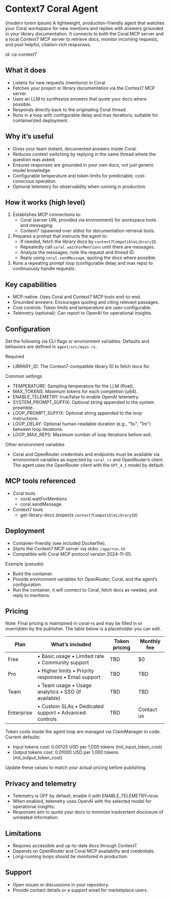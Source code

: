 # Context7 Coral Agent
(modern lorem ipsum)
A lightweight, production-friendly agent that watches your Coral workspace for new mentions and replies with answers grounded in your library documentation. It connects to both the Coral MCP server and a local Context7 MCP server to retrieve docs, monitor incoming requests, and post helpful, citation-rich responses.

id: ca-context7


## What it does
- Listens for new requests (mentions) in Coral.
- Fetches your project or library documentation via the Context7 MCP server.
- Uses an LLM to synthesize answers that quote your docs where possible.
- Responds directly back to the originating Coral thread.
- Runs in a loop with configurable delay and max iterations, suitable for containerized deployment.

## Why it’s useful
- Gives your team instant, documented answers inside Coral.
- Reduces context switching by replying in the same thread where the question was asked.
- Ensures responses are grounded in your own docs, not just generic model knowledge.
- Configurable temperature and token limits for predictable, cost-conscious operation.
- Optional telemetry for observability when running in production.

## How it works (high level)
1. Establishes MCP connections to:
   - Coral (server URL provided via environment) for workspace tools and messaging.
   - Context7 (spawned over stdio) for documentation retrieval tools.
2. Prepares a prompt that instructs the agent to:
   - If needed, fetch the library docs by `context7CompatibleLibraryID`.
   - Repeatedly call `coral.waitForMentions` until there are messages.
   - Analyze the messages, note the request and thread ID.
   - Reply using `coral.sendMessage`, quoting the docs where possible.
3. Runs a repeating prompt loop (configurable delay and max reps) to continuously handle requests.

## Key capabilities
- MCP-native: Uses Coral and Context7 MCP tools end-to-end.
- Grounded answers: Encourages quoting and citing relevant passages.
- Cost controls: Token limits and temperature are user-configurable.
- Telemetry (optional): Can report to OpenAI for operational insights.

## Configuration
Set the following via CLI flags or environment variables. Defaults and behaviors are defined in `agent/src/main.rs`.

Required
- LIBRARY_ID: The Context7-compatible library ID to fetch docs for.

Common settings
- TEMPERATURE: Sampling temperature for the LLM (float).
- MAX_TOKENS: Maximum tokens for each completion (u64).
- ENABLE_TELEMETRY: true/false to enable OpenAI telemetry.
- SYSTEM_PROMPT_SUFFIX: Optional string appended to the system preamble.
- LOOP_PROMPT_SUFFIX: Optional string appended to the loop instructions.
- LOOP_DELAY: Optional human-readable duration (e.g., "5s", "1m") between loop iterations.
- LOOP_MAX_REPS: Maximum number of loop iterations before exit.

Other environment variables
- Coral and OpenRouter credentials and endpoints must be available via environment variables as expected by `coral_rs` and OpenRouter’s client. The agent uses the OpenRouter client with the `GPT_4_1` model by default.

## MCP tools referenced
- Coral tools
  - coral.waitForMentions
  - coral.sendMessage
- Context7 tools
  - get-library-docs (expects `context7CompatibleLibraryID`)

## Deployment
- Container-friendly (see included Dockerfile).
- Starts the Context7 MCP server via stdio: `/app/run.sh`.
- Compatible with Coral MCP protocol version 2024-11-05.

Example (pseudo):
- Build the container.
- Provide environment variables for OpenRouter, Coral, and the agent’s configuration.
- Run the container; it will connect to Coral, fetch docs as needed, and reply to mentions.

## Pricing
Note: Final pricing is maintained in coral-rs and may be filled in or overridden by the publisher. The table below is a placeholder you can edit.

| Plan | What’s included | Token pricing | Monthly fee |
|------|------------------|---------------|-------------|
| Free | • Basic usage • Limited rate • Community support | TBD | $0 |
| Pro  | • Higher limits • Priority responses • Email support | TBD | TBD |
| Team | • Team usage • Usage analytics • SSO (if available) | TBD | TBD |
| Enterprise | • Custom SLAs • Dedicated support • Advanced controls | TBD | Contact us |

Token costs inside the agent loop are managed via ClaimManager in code. Current defaults:
- Input tokens cost: 0.00125 USD per 1,000 tokens (mil_input_token_cost)
- Output tokens cost: 0.01000 USD per 1,000 tokens (mil_output_token_cost)

Update these values to match your actual pricing before publishing.

## Privacy and telemetry
- Telemetry is OFF by default; enable it with ENABLE_TELEMETRY=true.
- When enabled, telemetry uses OpenAI with the selected model for operational insights.
- Responses aim to quote your docs to minimize inadvertent disclosure of unrelated information.

## Limitations
- Requires accessible and up-to-date docs through Context7.
- Depends on OpenRouter and Coral MCP availability and credentials.
- Long-running loops should be monitored in production.

## Support
- Open issues or discussions in your repository.
- Provide contact details or a support email for marketplace users.
